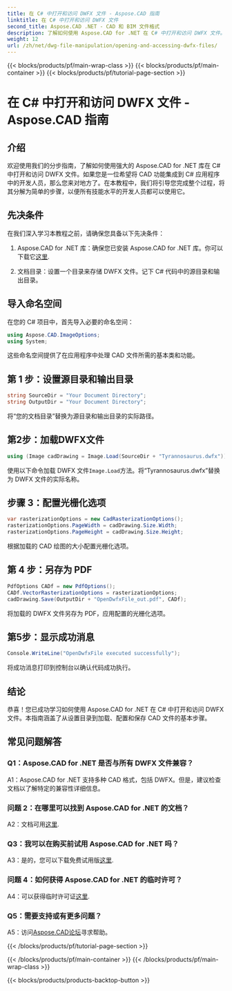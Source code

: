 ```yaml
---
title: 在 C# 中打开和访问 DWFX 文件 - Aspose.CAD 指南
linktitle: 在 C# 中打开和访问 DWFX 文件
second_title: Aspose.CAD .NET - CAD 和 BIM 文件格式
description: 了解如何使用 Aspose.CAD for .NET 在 C# 中打开和访问 DWFX 文件。无缝集成到您的应用程序中的分步指南。
weight: 12
url: /zh/net/dwg-file-manipulation/opening-and-accessing-dwfx-files/
---
```


{{< blocks/products/pf/main-wrap-class >}}
{{< blocks/products/pf/main-container >}}
{{< blocks/products/pf/tutorial-page-section >}}

# 在 C# 中打开和访问 DWFX 文件 - Aspose.CAD 指南

## 介绍

欢迎使用我们的分步指南，了解如何使用强大的 Aspose.CAD for .NET 库在 C# 中打开和访问 DWFX 文件。如果您是一位希望将 CAD 功能集成到 C# 应用程序中的开发人员，那么您来对地方了。在本教程中，我们将引导您完成整个过程，将其分解为简单的步骤，以便所有技能水平的开发人员都可以使用它。

## 先决条件

在我们深入学习本教程之前，请确保您具备以下先决条件：

1.  Aspose.CAD for .NET 库：确保您已安装 Aspose.CAD for .NET 库。你可以下载它[这里](https://releases.aspose.com/cad/net/).

2. 文档目录：设置一个目录来存储 DWFX 文件。记下 C# 代码中的源目录和输出目录。

## 导入命名空间

在您的 C# 项目中，首先导入必要的命名空间：

```csharp
using Aspose.CAD.ImageOptions;
using System;
```

这些命名空间提供了在应用程序中处理 CAD 文件所需的基本类和功能。

## 第 1 步：设置源目录和输出目录

```csharp
string SourceDir = "Your Document Directory";
string OutputDir = "Your Document Directory";
```

将“您的文档目录”替换为源目录和输出目录的实际路径。

## 第2步：加载DWFX文件

```csharp
using (Image cadDrawing = Image.Load(SourceDir + "Tyrannosaurus.dwfx"))
```

使用以下命令加载 DWFX 文件`Image.Load`方法。将“Tyrannosaurus.dwfx”替换为 DWFX 文件的实际名称。

## 步骤 3：配置光栅化选项

```csharp
var rasterizationOptions = new CadRasterizationOptions();
rasterizationOptions.PageWidth = cadDrawing.Size.Width;
rasterizationOptions.PageHeight = cadDrawing.Size.Height;
```

根据加载的 CAD 绘图的大小配置光栅化选项。

## 第 4 步：另存为 PDF

```csharp
PdfOptions CADf = new PdfOptions();
CADf.VectorRasterizationOptions = rasterizationOptions;
cadDrawing.Save(OutputDir + "OpenDwfxFile_out.pdf", CADf);
```

将加载的 DWFX 文件另存为 PDF，应用配置的光栅化选项。

## 第5步：显示成功消息

```csharp
Console.WriteLine("OpenDwfxFile executed successfully");
```

将成功消息打印到控制台以确认代码成功执行。

## 结论

恭喜！您已成功学习如何使用 Aspose.CAD for .NET 在 C# 中打开和访问 DWFX 文件。本指南涵盖了从设置目录到加载、配置和保存 CAD 文件的基本步骤。

## 常见问题解答

### Q1：Aspose.CAD for .NET 是否与所有 DWFX 文件兼容？

A1：Aspose.CAD for .NET 支持多种 CAD 格式，包括 DWFX。但是，建议检查文档以了解特定的兼容性详细信息。

### 问题 2：在哪里可以找到 Aspose.CAD for .NET 的文档？

 A2：文档可用[这里](https://reference.aspose.com/cad/net/).

### Q3：我可以在购买前试用 Aspose.CAD for .NET 吗？

 A3：是的，您可以下载免费试用版[这里](https://releases.aspose.com/).

### 问题 4：如何获得 Aspose.CAD for .NET 的临时许可？

 A4：可以获得临时许可证[这里](https://purchase.aspose.com/temporary-license/).

### Q5：需要支持或有更多问题？

A5：访问[Aspose.CAD论坛](https://forum.aspose.com/c/cad/19)寻求帮助。

{{< /blocks/products/pf/tutorial-page-section >}}

{{< /blocks/products/pf/main-container >}}
{{< /blocks/products/pf/main-wrap-class >}}

{{< blocks/products/products-backtop-button >}}
